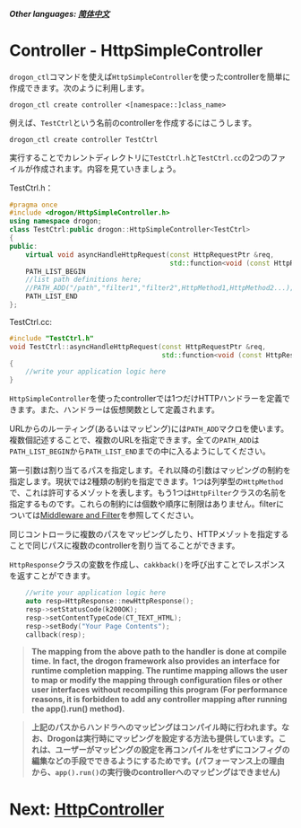 ##### Other languages: [简体中文](/CHN/CHN-04-1-控制器-HttpSimpleController)

# Controller - HttpSimpleController

`drogon_ctl`コマンドを使えば`HttpSimpleController`を使ったcontrollerを簡単に作成できます。次のように利用します。

```shell
drogon_ctl create controller <[namespace::]class_name>
```

例えば、`TestCtrl`という名前のcontrollerを作成するにはこうします。

```shell
drogon_ctl create controller TestCtrl
```


実行することでカレントディレクトリに`TestCtrl.h`と`TestCtrl.cc`の2つのファイルが作成されます。内容を見ていきましょう。

TestCtrl.h：

```c++
#pragma once
#include <drogon/HttpSimpleController.h>
using namespace drogon;
class TestCtrl:public drogon::HttpSimpleController<TestCtrl>
{
public:
    virtual void asyncHandleHttpRequest(const HttpRequestPtr &req,
                                        std::function<void (const HttpResponsePtr &)> &&callback)override;
    PATH_LIST_BEGIN
    //list path definitions here;
    //PATH_ADD("/path","filter1","filter2",HttpMethod1,HttpMethod2...);
    PATH_LIST_END
};
```

TestCtrl.cc:

```c++
#include "TestCtrl.h"
void TestCtrl::asyncHandleHttpRequest(const HttpRequestPtr &req,
                                      std::function<void (const HttpResponsePtr &)> &&callback)
{
    //write your application logic here
}
```
`HttpSimpleController`を使ったcontrollerでは1つだけHTTPハンドラーを定義できます。また、ハンドラーは仮想関数として定義されます。

URLからのルーティング(あるいはマッピング)には`PATH_ADD`マクロを使います。複数個記述することで、複数のURLを指定できます。全ての`PATH_ADD`は`PATH_LIST_BEGIN`から`PATH_LIST_END`までの中に入るようにしてください。

第一引数は割り当てるパスを指定します。それ以降の引数はマッピングの制約を指定します。現状では2種類の制約を指定できます。1つは列挙型の`HttpMethod`で、これは許可するメゾットを表します。もう1つは`HttpFilter`クラスの名前を指定するものです。これらの制約には個数や順序に制限はありません。filterについては[Middleware and Filter](/ENG//ENG/ENG-05-Middleware-and-Filter)を参照してください。

同じコントローラに複数のパスをマッピングしたり、HTTPメゾットを指定することで同じパスに複数のcontrollerを割り当てることができます。

`HttpResponse`クラスの変数を作成し、`cakkback()`を呼び出すことでレスポンスを返すことができます。

```c++
    //write your application logic here
    auto resp=HttpResponse::newHttpResponse();
    resp->setStatusCode(k200OK);
    resp->setContentTypeCode(CT_TEXT_HTML);
    resp->setBody("Your Page Contents");
    callback(resp);
```

> **The mapping from the above path to the handler is done at compile time. In fact, the drogon framework also provides an interface for runtime completion mapping. The runtime mapping allows the user to map or modify the mapping through configuration files or other user interfaces without recompiling this program (For performance reasons, it is forbidden to add any controller mapping after running the app().run() method).**

> **上記のパスからハンドラへのマッピングはコンパイル時に行われます。なお、Drogonは実行時にマッピングを設定する方法も提供しています。これは、ユーザーがマッピングの設定を再コンパイルをせずにコンフィグの編集などの手段でできるようにするためです。(パフォーマンス上の理由から、`app().run()`の実行後のcontrollerへのマッピングはできません)**

# Next: [HttpController](/ENG/ENG-04-2-Controller-HttpController)
